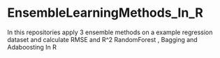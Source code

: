 # EnsembleLearningMethods_In_R
In this repositories apply 3 ensemble methods on a example regression dataset and calculate RMSE and R^2
RandomForest , Bagging and Adaboosting In R

